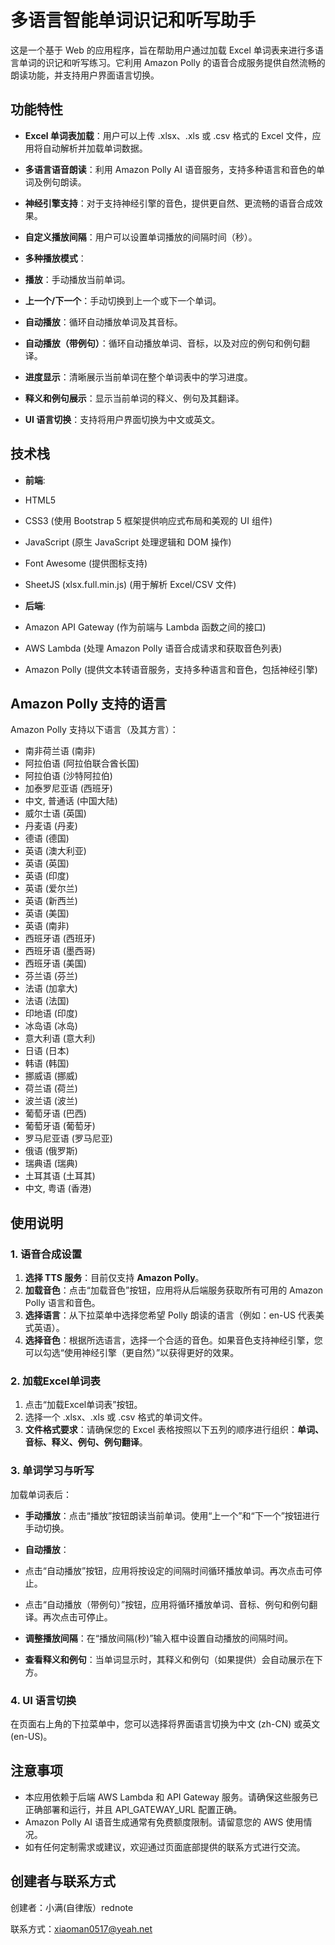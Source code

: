 # **多语言智能单词识记和听写助手**

这是一个基于 Web 的应用程序，旨在帮助用户通过加载 Excel 单词表来进行多语言单词的识记和听写练习。它利用 Amazon Polly 的语音合成服务提供自然流畅的朗读功能，并支持用户界面语言切换。

## **功能特性**

- **Excel 单词表加载**：用户可以上传 .xlsx、.xls 或 .csv 格式的 Excel 文件，应用将自动解析并加载单词数据。
- **多语言语音朗读**：利用 Amazon Polly AI 语音服务，支持多种语言和音色的单词及例句朗读。
- **神经引擎支持**：对于支持神经引擎的音色，提供更自然、更流畅的语音合成效果。
- **自定义播放间隔**：用户可以设置单词播放的间隔时间（秒）。
- **多种播放模式**：

- **播放**：手动播放当前单词。
- **上一个/下一个**：手动切换到上一个或下一个单词。
- **自动播放**：循环自动播放单词及其音标。
- **自动播放（带例句）**：循环自动播放单词、音标，以及对应的例句和例句翻译。

- **进度显示**：清晰展示当前单词在整个单词表中的学习进度。
- **释义和例句展示**：显示当前单词的释义、例句及其翻译。
- **UI 语言切换**：支持将用户界面切换为中文或英文。

## **技术栈**

- **前端**:

- HTML5
- CSS3 (使用 Bootstrap 5 框架提供响应式布局和美观的 UI 组件)
- JavaScript (原生 JavaScript 处理逻辑和 DOM 操作)
- Font Awesome (提供图标支持)
- SheetJS (xlsx.full.min.js) (用于解析 Excel/CSV 文件)

- **后端**:

- Amazon API Gateway (作为前端与 Lambda 函数之间的接口)
- AWS Lambda (处理 Amazon Polly 语音合成请求和获取音色列表)
- Amazon Polly (提供文本转语音服务，支持多种语言和音色，包括神经引擎)

## **Amazon Polly 支持的语言**

Amazon Polly 支持以下语言（及其方言）：

- 南非荷兰语 (南非)
- 阿拉伯语 (阿拉伯联合酋长国)
- 阿拉伯语 (沙特阿拉伯)
- 加泰罗尼亚语 (西班牙)
- 中文, 普通话 (中国大陆)
- 威尔士语 (英国)
- 丹麦语 (丹麦)
- 德语 (德国)
- 英语 (澳大利亚)
- 英语 (英国)
- 英语 (印度)
- 英语 (爱尔兰)
- 英语 (新西兰)
- 英语 (美国)
- 英语 (南非)
- 西班牙语 (西班牙)
- 西班牙语 (墨西哥)
- 西班牙语 (美国)
- 芬兰语 (芬兰)
- 法语 (加拿大)
- 法语 (法国)
- 印地语 (印度)
- 冰岛语 (冰岛)
- 意大利语 (意大利)
- 日语 (日本)
- 韩语 (韩国)
- 挪威语 (挪威)
- 荷兰语 (荷兰)
- 波兰语 (波兰)
- 葡萄牙语 (巴西)
- 葡萄牙语 (葡萄牙)
- 罗马尼亚语 (罗马尼亚)
- 俄语 (俄罗斯)
- 瑞典语 (瑞典)
- 土耳其语 (土耳其)
- 中文, 粤语 (香港)

## **使用说明**

### **1. 语音合成设置**

1. **选择 TTS 服务**：目前仅支持 **Amazon Polly**。
2. **加载音色**：点击“加载音色”按钮，应用将从后端服务获取所有可用的 Amazon Polly 语言和音色。
3. **选择语言**：从下拉菜单中选择您希望 Polly 朗读的语言（例如：en-US 代表美式英语）。
4. **选择音色**：根据所选语言，选择一个合适的音色。如果音色支持神经引擎，您可以勾选“使用神经引擎（更自然）”以获得更好的效果。

### **2. 加载Excel单词表**

1. 点击“加载Excel单词表”按钮。
2. 选择一个 .xlsx、.xls 或 .csv 格式的单词文件。
3. **文件格式要求**：请确保您的 Excel 表格按照以下五列的顺序进行组织：**单词、音标、释义、例句、例句翻译**。

### **3. 单词学习与听写**

加载单词表后：

- **手动播放**：点击“播放”按钮朗读当前单词。使用“上一个”和“下一个”按钮进行手动切换。
- **自动播放**：

- 点击“自动播放”按钮，应用将按设定的间隔时间循环播放单词。再次点击可停止。
- 点击“自动播放（带例句）”按钮，应用将循环播放单词、音标、例句和例句翻译。再次点击可停止。

- **调整播放间隔**：在“播放间隔(秒)”输入框中设置自动播放的间隔时间。
- **查看释义和例句**：当单词显示时，其释义和例句（如果提供）会自动展示在下方。

### **4. UI 语言切换**

在页面右上角的下拉菜单中，您可以选择将界面语言切换为中文 (zh-CN) 或英文 (en-US)。

## **注意事项**

- 本应用依赖于后端 AWS Lambda 和 API Gateway 服务。请确保这些服务已正确部署和运行，并且 API_GATEWAY_URL 配置正确。
- Amazon Polly AI 语音生成通常有免费额度限制。请留意您的 AWS 使用情况。
- 如有任何定制需求或建议，欢迎通过页面底部提供的联系方式进行交流。

## **创建者与联系方式**

创建者：小满(自律版）rednote

联系方式：xiaoman0517@yeah.net